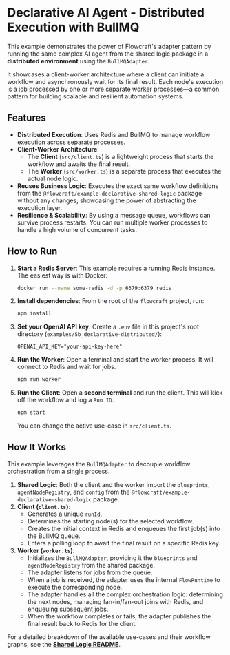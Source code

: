 # Declarative AI Agent - Distributed Execution with BullMQ

This example demonstrates the power of Flowcraft's adapter pattern by running the same complex AI agent from the shared logic package in a **distributed environment** using the `BullMQAdapter`.

It showcases a client-worker architecture where a client can initiate a workflow and asynchronously wait for its final result. Each node's execution is a job processed by one or more separate worker processes—a common pattern for building scalable and resilient automation systems.

## Features

- **Distributed Execution**: Uses Redis and BullMQ to manage workflow execution across separate processes.
- **Client-Worker Architecture**:
  - The **Client** (`src/client.ts`) is a lightweight process that starts the workflow and awaits the final result.
  - The **Worker** (`src/worker.ts`) is a separate process that executes the actual node logic.
- **Reuses Business Logic**: Executes the exact same workflow definitions from the `@flowcraft/example-declarative-shared-logic` package without any changes, showcasing the power of abstracting the execution layer.
- **Resilience & Scalability**: By using a message queue, workflows can survive process restarts. You can run multiple worker processes to handle a high volume of concurrent tasks.

## How to Run

1.  **Start a Redis Server**: This example requires a running Redis instance. The easiest way is with Docker:

    ```bash
    docker run --name some-redis -d -p 6379:6379 redis
    ```

2.  **Install dependencies**:
    From the root of the `flowcraft` project, run:
    ```bash
    npm install
    ```

3.  **Set your OpenAI API key**:
    Create a `.env` file in this project's root directory (`examples/5b_declarative-distributed/`):

    ```
    OPENAI_API_KEY="your-api-key-here"
    ```

4.  **Run the Worker**: Open a terminal and start the worker process. It will connect to Redis and wait for jobs.

    ```bash
    npm run worker
    ```

5.  **Run the Client**: Open a **second terminal** and run the client. This will kick off the workflow and log a `Run ID`.

    ```bash
    npm start
    ```
    You can change the active use-case in `src/client.ts`.

## How It Works

This example leverages the `BullMQAdapter` to decouple workflow orchestration from a single process.

1.  **Shared Logic**: Both the client and the worker import the `blueprints`, `agentNodeRegistry`, and `config` from the `@flowcraft/example-declarative-shared-logic` package.
2.  **Client (`client.ts`)**:
    - Generates a unique `runId`.
    - Determines the starting node(s) for the selected workflow.
    - Creates the initial context in Redis and enqueues the first job(s) into the BullMQ queue.
    - Enters a polling loop to await the final result on a specific Redis key.
3.  **Worker (`worker.ts`)**:
    - Initializes the `BullMQAdapter`, providing it the `blueprints` and `agentNodeRegistry` from the shared package.
    - The adapter listens for jobs from the queue.
    - When a job is received, the adapter uses the internal `FlowRuntime` to execute the corresponding node.
    - The adapter handles all the complex orchestration logic: determining the next nodes, managing fan-in/fan-out joins with Redis, and enqueuing subsequent jobs.
    - When the workflow completes or fails, the adapter publishes the final result back to Redis for the client.

For a detailed breakdown of the available use-cases and their workflow graphs, see the **[Shared Logic README](../5_declarative-shared-logic/README.md)**.
